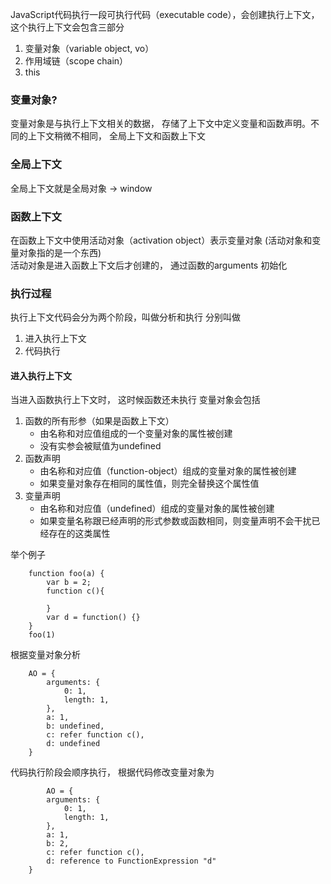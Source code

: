 JavaScript代码执行一段可执行代码（executable   code），会创建执行上下文， 这个执行上下文会包含三部分
1. 变量对象（variable object, vo）
2. 作用域链（scope chain）
3. this

### 变量对象?

变量对象是与执行上下文相关的数据， 存储了上下文中定义变量和函数声明。不同的上下文稍微不相同， 全局上下文和函数上下文
### 全局上下文
全局上下文就是全局对象 -> window
### 函数上下文
在函数上下文中使用活动对象（activation object）表示变量对象 (活动对象和变量对象指的是一个东西)<br/>
活动对象是进入函数上下文后才创建的， 通过函数的arguments 初始化


### 执行过程
执行上下文代码会分为两个阶段，叫做分析和执行 分别叫做
1. 进入执行上下文
2. 代码执行

#### 进入执行上下文
当进入函数执行上下文时， 这时候函数还未执行
变量对象会包括
1. 函数的所有形参（如果是函数上下文）
    - 由名称和对应值组成的一个变量对象的属性被创建
    - 没有实参会被赋值为undefined
2. 函数声明
    - 由名称和对应值（function-object）组成的变量对象的属性被创建
    - 如果变量对象存在相同的属性值，则完全替换这个属性值
3. 变量声明
    - 由名称和对应值（undefined）组成的变量对象的属性被创建
    - 如果变量名称跟已经声明的形式参数或函数相同，则变量声明不会干扰已经存在的这类属性


举个例子

```
    function foo(a) {
        var b = 2;
        function c(){

        }
        var d = function() {}
    }
    foo(1)
```
根据变量对象分析

```
    AO = {
        arguments: {
            0: 1,
            length: 1,
        },
        a: 1,
        b: undefined,
        c: refer function c(),
        d: undefined
    }
```


代码执行阶段会顺序执行， 根据代码修改变量对象为
```
        AO = {
        arguments: {
            0: 1,
            length: 1,
        },
        a: 1,
        b: 2,
        c: refer function c(),
        d: reference to FunctionExpression "d"
    }
```